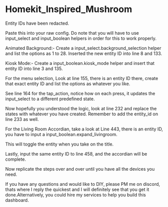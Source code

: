 # Homekit_Inspired_Mushroom

Entity IDs have been redacted.

Paste this into your raw config. Do note that you will have to use input_select and input_boolean helpers in order for this to work properly.

Animated Background:- Create a input_select.background_selection helper and list the options as 1 to 28. Inserted the new entity ID into line 8 and 133.

Kiosk Mode:- Create a input_boolean.kiosk_mode helper and insert that entity ID into line 3 and 135.

For the menu selection, Look at line 155, there is an entity ID there, create that exact entity ID and list the options as whatever you like.

See line 164 for the tap_action, notice how on each press, it updates the input_select to a different predefined state.

Now hopefully you understood the logic, look at line 232 and replace the states with whatever you have created. Remember to add the entity_id on line 233 as well.

For the Living Room Accordian, take a look at Line 443, there is an entity ID, you have to input a input_boolean.expand_livingroom.

This will toggle the entity when you take on the title.

Lastly, input the same entity ID to line 458, and the accordian will be complete.

Now replicate the steps over and over until you have all the devices you need.

If you have any questions and would like to DIY, please PM me on discord, thats where I reply the quickest and I will definitely see that you get it done.Alternatively, you could hire my services to help you build this dashboard.
